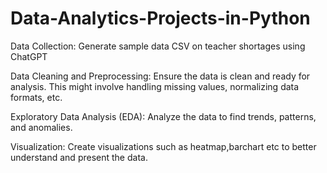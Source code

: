 # Data-Analytics-Projects-in-Python
Data Collection: Generate sample data CSV on teacher shortages using ChatGPT 

Data Cleaning and Preprocessing: Ensure the data is clean and ready for analysis. This might involve handling missing values, normalizing data formats, etc.

Exploratory Data Analysis (EDA): Analyze the data to find trends, patterns, and anomalies.

Visualization: Create visualizations such as heatmap,barchart etc to better understand and present the data.
